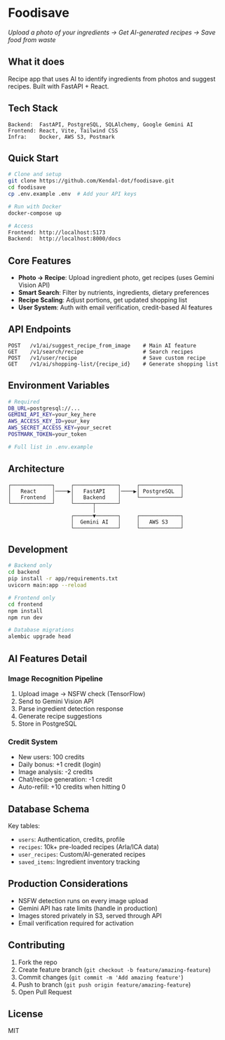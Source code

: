 # Foodisave

*Upload a photo of your ingredients → Get AI-generated recipes → Save food from waste*

## What it does

Recipe app that uses AI to identify ingredients from photos and suggest recipes. Built with FastAPI + React.

## Tech Stack

```
Backend:  FastAPI, PostgreSQL, SQLAlchemy, Google Gemini AI
Frontend: React, Vite, Tailwind CSS
Infra:    Docker, AWS S3, Postmark
```

## Quick Start

```bash
# Clone and setup
git clone https://github.com/Kendal-dot/foodisave.git
cd foodisave
cp .env.example .env  # Add your API keys

# Run with Docker
docker-compose up

# Access
Frontend: http://localhost:5173
Backend:  http://localhost:8000/docs
```

## Core Features

- **Photo → Recipe**: Upload ingredient photo, get recipes (uses Gemini Vision API)
- **Smart Search**: Filter by nutrients, ingredients, dietary preferences
- **Recipe Scaling**: Adjust portions, get updated shopping list
- **User System**: Auth with email verification, credit-based AI features

## API Endpoints

```
POST   /v1/ai/suggest_recipe_from_image    # Main AI feature
GET    /v1/search/recipe                   # Search recipes
POST   /v1/user/recipe                     # Save custom recipe
GET    /v1/ai/shopping-list/{recipe_id}    # Generate shopping list
```

## Environment Variables

```bash
# Required
DB_URL=postgresql://...
GEMINI_API_KEY=your_key_here
AWS_ACCESS_KEY_ID=your_key
AWS_SECRET_ACCESS_KEY=your_secret
POSTMARK_TOKEN=your_token

# Full list in .env.example
```

## Architecture

```
┌─────────────┐     ┌──────────────┐     ┌─────────────┐
│   React     │────▶│   FastAPI    │────▶│ PostgreSQL  │
│   Frontend  │     │   Backend    │     └─────────────┘
└─────────────┘     └──────┬───────┘              
                           │                       
                    ┌──────▼───────┐     ┌─────────────┐
                    │  Gemini AI   │     │   AWS S3    │
                    └──────────────┘     └─────────────┘
```

## Development

```bash
# Backend only
cd backend
pip install -r app/requirements.txt
uvicorn main:app --reload

# Frontend only
cd frontend
npm install
npm run dev

# Database migrations
alembic upgrade head
```

## AI Features Detail

### Image Recognition Pipeline
1. Upload image → NSFW check (TensorFlow)
2. Send to Gemini Vision API
3. Parse ingredient detection response
4. Generate recipe suggestions
5. Store in PostgreSQL

### Credit System
- New users: 100 credits
- Daily bonus: +1 credit (login)
- Image analysis: -2 credits
- Chat/recipe generation: -1 credit
- Auto-refill: +10 credits when hitting 0

## Database Schema

Key tables:
- `users`: Authentication, credits, profile
- `recipes`: 10k+ pre-loaded recipes (Arla/ICA data)
- `user_recipes`: Custom/AI-generated recipes
- `saved_items`: Ingredient inventory tracking

## Production Considerations

- NSFW detection runs on every image upload
- Gemini API has rate limits (handle in production)
- Images stored privately in S3, served through API
- Email verification required for activation

## Contributing

1. Fork the repo
2. Create feature branch (`git checkout -b feature/amazing-feature`)
3. Commit changes (`git commit -m 'Add amazing feature'`)
4. Push to branch (`git push origin feature/amazing-feature`)
5. Open Pull Request

## License

MIT